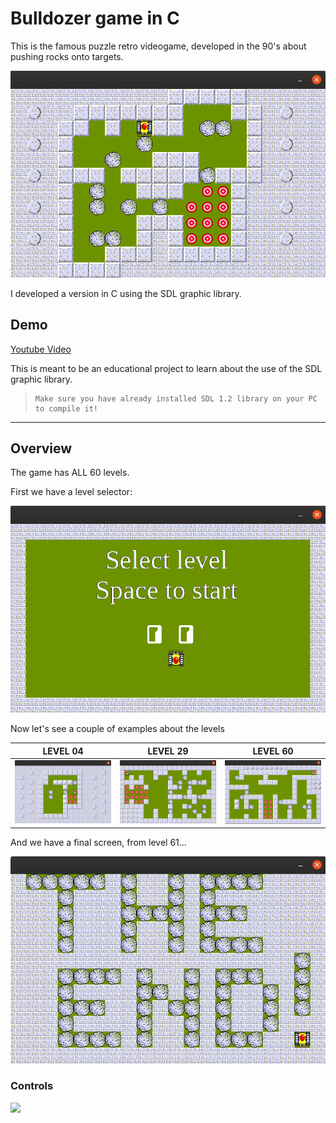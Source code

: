 # Bulldozer game in C
This is the famous puzzle retro videogame, developed in the 90's about pushing rocks onto targets.

<p align="center">
  <img src="Images/bulldozer.png">
</p>

I developed a version in C using the SDL graphic library.

## Demo

[Youtube Video](https://www.youtube.com/watch?v=QQdxiQNExBM&t=1s "Youtube Video")

This is meant to be an educational project to learn about the use of the SDL graphic library.

>     Make sure you have already installed SDL 1.2 library on your PC to compile it! 

__________________

## Overview

The game has ALL 60 levels.

First we have a level selector:

<p align="center">
  <img src="Images/initial.png">
</p>

Now let's see a couple of examples about the levels

LEVEL 04 | LEVEL 29 | LEVEL 60
------------ | ------------- | -------------
<img src="Images/level04.png" width = "260"> | <img src="Images/level29.png" width = "260"> | <img src="Images/level60.png" width = "260">

And we have a final screen, from level 61...

<p align="center">
  <img src="Images/final.png">
</p>

### Controls

<img src="Images/keyboard.png">
